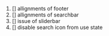 1. [] allignments of footer
2. [] allignments of searchbar
3. [] issue of sliderbar
4. [] disable search icon from use state
